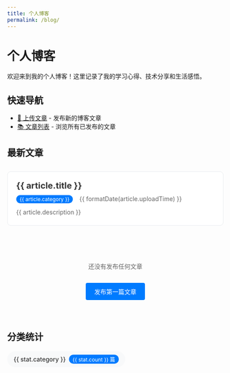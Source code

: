 ```yaml
---
title: 个人博客
permalink: /blog/
---
```


# 个人博客

欢迎来到我的个人博客！这里记录了我的学习心得、技术分享和生活感悟。

## 快速导航

- [📝 上传文章](/blog/upload) - 发布新的博客文章
- [📚 文章列表](/blog/list) - 浏览所有已发布的文章

## 最新文章

<div id="latest-articles-app">
  <div v-if="latestArticles.length > 0" class="latest-articles">
    <div 
      v-for="article in latestArticles" 
      :key="article.fileName" 
      class="article-preview"
    >
      <h3 class="article-title">
        <a :href="`/blog/list#${article.fileName}`">{{ article.title }}</a>
      </h3>
      <div class="article-meta">
        <span class="category">{{ article.category }}</span>
        <span class="date">{{ formatDate(article.uploadTime) }}</span>
      </div>
      <p v-if="article.description" class="article-description">
        {{ article.description }}
      </p>
    </div>
  </div>
  
  <div v-else class="no-articles">
    <p>还没有发布任何文章</p>
    <a href="/blog/upload" class="upload-btn">发布第一篇文章</a>
  </div>
</div>

## 分类统计

<div id="category-stats-app">
  <div v-if="categoryStats.length > 0" class="category-stats">
    <div 
      v-for="stat in categoryStats" 
      :key="stat.category" 
      class="category-item"
    >
      <span class="category-name">{{ stat.category }}</span>
      <span class="category-count">{{ stat.count }} 篇</span>
    </div>
  </div>
</div>

<script>
export default {
  data() {
    return {
      latestArticles: [],
      categoryStats: []
    }
  },
  
  mounted() {
    if (typeof localStorage !== 'undefined') {
      this.loadLatestArticles();
      this.loadCategoryStats();
    }
  },
  
  methods: {
    loadLatestArticles() {
      if (typeof localStorage === 'undefined') return;
      
      const articles = JSON.parse(localStorage.getItem('blog-articles') || '[]');
      this.latestArticles = articles
        .sort((a, b) => new Date(b.uploadTime) - new Date(a.uploadTime))
        .slice(0, 5);
    },
    
    loadCategoryStats() {
      if (typeof localStorage === 'undefined') return;
      
      const articles = JSON.parse(localStorage.getItem('blog-articles') || '[]');
      const categoryMap = {};
      
      articles.forEach(article => {
        const category = article.category || '未分类';
        categoryMap[category] = (categoryMap[category] || 0) + 1;
      });
      
      this.categoryStats = Object.entries(categoryMap)
        .map(([category, count]) => ({ category, count }))
        .sort((a, b) => b.count - a.count);
    },
    
    formatDate(dateString) {
      const date = new Date(dateString);
      return date.toLocaleDateString('zh-CN', {
        year: 'numeric',
        month: 'long',
        day: 'numeric'
      });
    }
  }
}
</script>

<style scoped>
.latest-articles {
  margin: 30px 0;
}

.article-preview {
  border: 1px solid #e9ecef;
  border-radius: 8px;
  padding: 20px;
  margin-bottom: 20px;
  background: white;
  transition: box-shadow 0.3s ease;
}

.article-preview:hover {
  box-shadow: 0 4px 12px rgba(0, 0, 0, 0.1);
}

.article-title {
  margin: 0 0 10px 0;
  font-size: 20px;
}

.article-title a {
  color: #333;
  text-decoration: none;
}

.article-title a:hover {
  color: #007bff;
}

.article-meta {
  display: flex;
  gap: 15px;
  margin-bottom: 10px;
  font-size: 14px;
  color: #666;
}

.category {
  background: #007bff;
  color: white;
  padding: 2px 8px;
  border-radius: 12px;
  font-size: 12px;
}

.article-description {
  color: #666;
  line-height: 1.5;
  margin: 0;
}

.no-articles {
  text-align: center;
  padding: 40px;
  color: #666;
}

.upload-btn {
  display: inline-block;
  padding: 10px 20px;
  background: #007bff;
  color: white;
  text-decoration: none;
  border-radius: 4px;
  margin-top: 15px;
  transition: background-color 0.3s;
}

.upload-btn:hover {
  background: #0056b3;
}

.category-stats {
  display: flex;
  flex-wrap: wrap;
  gap: 15px;
  margin: 20px 0;
}

.category-item {
  display: flex;
  align-items: center;
  gap: 8px;
  padding: 8px 15px;
  background: #f8f9fa;
  border-radius: 20px;
  font-size: 14px;
}

.category-name {
  color: #333;
  font-weight: 500;
}

.category-count {
  background: #007bff;
  color: white;
  padding: 2px 8px;
  border-radius: 10px;
  font-size: 12px;
}

@media (max-width: 768px) {
  .article-meta {
    flex-direction: column;
    gap: 5px;
  }
  
  .category-stats {
    justify-content: center;
  }
}
</style>
